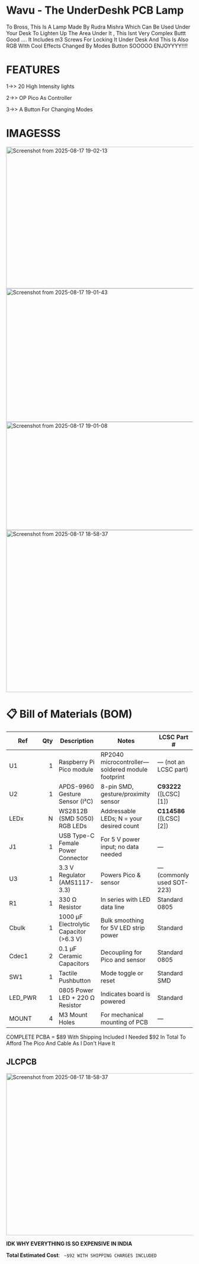 # Wavu - The UnderDeshk PCB Lamp 
To Bross, This Is A Lamp Made By Rudra Mishra Which Can Be Used Under Your Desk To Lighten Up The Area Under It , This Isnt Very Complex Buttt Good .... It Includes m3 Screws For Locking It Under Desk And This Is Also RGB WIth Cool Effects Changed By Modes Button SOOOOO ENJOYYYY!!!!

# FEATURES 
1->> 20 High Intensity lights

2->>  OP Pico As Controller

3->> A Button For Changing Modes

# IMAGESSS


<img width="647" height="381" alt="Screenshot from 2025-08-17 19-02-13" src="https://github.com/user-attachments/assets/fa7f94c9-c4b5-4543-b402-25b95939e94c" />


<img width="615" height="359" alt="Screenshot from 2025-08-17 19-01-43" src="https://github.com/user-attachments/assets/1779c2d7-0523-4d00-be50-0c5cf3a8aba3" />


<img width="718" height="291" alt="Screenshot from 2025-08-17 19-01-08" src="https://github.com/user-attachments/assets/63c27754-5724-4621-b260-fd7e3ea5a6fb" />



<img width="1212" height="436" alt="Screenshot from 2025-08-17 18-58-37" src="https://github.com/user-attachments/assets/057ca56f-cd91-4265-a07c-35b080856334" />



# 📋 Bill of Materials (BOM)

| Ref      | Qty | Description                             | Notes                                            | LCSC Part #               |
| -------- | --: | --------------------------------------- | ------------------------------------------------ | ------------------------- |
| U1       |   1 | Raspberry Pi Pico module                | RP2040 microcontroller—soldered module footprint | — (not an LCSC part)      |
| U2       |   1 | APDS-9960 Gesture Sensor (I²C)          | 8-pin SMD, gesture/proximity sensor              | **C93222** ([LCSC][1])    |
| LEDx     |   N | WS2812B (SMD 5050) RGB LEDs             | Addressable LEDs; N = your desired count         | **C114586** ([LCSC][2])   |
| J1       |   1 | USB Type-C Female Power Connector       | For 5 V power input; no data needed              | —                         |
| U3       |   1 | 3.3 V Regulator (AMS1117-3.3)           | Powers Pico & sensor                             | — (commonly used SOT-223) |
| R1       |   1 | 330 Ω Resistor                          | In series with LED data line                     | Standard 0805             |
| Cbulk    |   1 | 1000 µF Electrolytic Capacitor (>6.3 V) | Bulk smoothing for 5V LED strip power            | Standard                  |
| Cdec1    |   2 | 0.1 µF Ceramic Capacitors               | Decoupling for Pico and sensor                   | Standard 0805             |
| SW1      |   1 | Tactile Pushbutton                      | Mode toggle or reset                             | Standard SMD              |
| LED\_PWR |   1 | 0805 Power LED + 220 Ω Resistor         | Indicates board is powered                       | Standard                  |
| MOUNT    |   4 | M3 Mount Holes                          | For mechanical mounting of PCB                   | —                         |

COMPLETE PCBA = $89 With Shipping Included
I Needed $92 In Total To Afford The Pico And Cable As I Don't Have It


## JLCPCB

<img width="1212" height="436" alt="Screenshot from 2025-08-17 18-58-37" src="https://github.com/user-attachments/assets/1132dc5b-328d-4476-9669-903b099cf40a" />



**IDK WHY EVERYTHING IS SO EXPENSIVE IN INDIA**

**Total Estimated Cost**: ` ~$92 WITH SHIPPING CHARGES INCLUDED`

